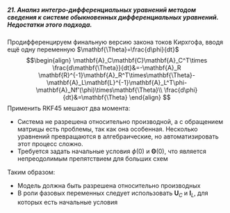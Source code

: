 ##### 21. Анализ интегро-дифференциальных уравнений методом сведения к системе обыкновенных дифференциальных уравнений. Недостатки этого подхода.
Продифференцируем финальную версию закона токов Кирхгофа, вводя ещё одну переменную $\mathbf{\Theta}=\frac{d\phi}{dt}$
$$\begin{align}
\mathbf{A}_C\mathbf{C}\mathbf{A}_C^T\times
\frac{d\mathbf{\Theta}}{dt}&=-\mathbf{A}_R
\mathbf{R}^{-1}\mathbf{A}_R^T\times\mathbf{\Theta}-
\mathbf{A}_L\mathbf{L}^{-1}\mathbf{A}_L^T\phi-
\mathbf{A}_Nf'(\phi)\times\mathbf{\Theta}\\
\frac{d\phi}{dt}&=\mathbf{\Theta}
\end{align}
$$
Применить RKF45 мешают два момента:
- Система не разрешена относительно производной, а с обращением матрицы есть проблемы, так как она особенная. Несколько уравнений превращаются в алгебраические, но автоматизировать этот процесс сложно.
- Требуется задать начальные условия $\phi(0)$ и $\mathbf{\Theta}(0)$, что является непреодолимым препятствием для больших схем

Таким образом:
- Модель должна быть разрешена относительно производных
- В роли фазовых переменных следует использовать $\mathbf{U}_C$ и $\mathbf{I}_L$, для которых есть начальные условия